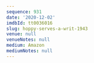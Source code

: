 ```yaml
---
sequence: 931
date: '2020-12-02'
imdbId: tt0036016
slug: hoppy-serves-a-writ-1943
venue: null
venueNotes: null
medium: Amazon
mediumNotes: null
---
```


